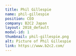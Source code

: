 ```yaml
---
title: Phil Gillespie
name: phil-gillespie
position: CEO
company: B2C2 Japan
layout: 2018_default
modal-id: 1
thumbnail: phil-gillespie.png
alt: Picture of Phil Gillespie
link: https://www.b2c2.com/
---
```

